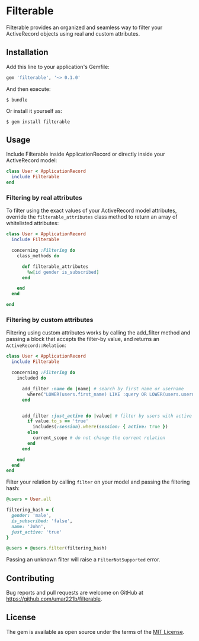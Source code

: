 # Filterable

Filterable provides an organized and seamless way to filter your ActiveRecord objects using real and custom attributes.

## Installation

Add this line to your application's Gemfile:

```ruby
gem 'filterable', '~> 0.1.0'
```

And then execute:

    $ bundle

Or install it yourself as:

    $ gem install filterable

## Usage

Include Filterable inside ApplicationRecord or directly inside your ActiveRecord model:

```ruby
class User < ApplicationRecord
  include Filterable
end
```

### Filtering by real attributes

To filter using the exact values of your ActiveRecord model attributes, override the `filterable_attributes` class method to return an array of whitelisted attributes:

```ruby
class User < ApplicationRecord
  include Filterable

  concerning :Filtering do
    class_methods do

      def filterable_attributes
        %w[id gender is_subscribed]
      end

    end
  end

end
```

### Filtering by custom attributes

Filtering using custom attributes works by calling the add_filter method and passing a block that accepts the filter-by value, and returns an `ActiveRecord::Relation`:

```ruby
class User < ApplicationRecord
  include Filterable

  concerning :Filtering do
    included do

      add_filter :name do |name| # search by first name or username
        where("LOWER(users.first_name) LIKE :query OR LOWER(users.username) LIKE :query", query: "%#{name.downcase}%")
      end


      add_filter :just_active do |value| # filter by users with active sessions
        if value.to_s == 'true'
          includes(:session).where(session: { active: true })
        else
          current_scope # do not change the current relation
        end
      end

    end
  end
end
```

Filter your relation by calling `filter` on your model and passing the filtering hash:

```ruby
@users = User.all

filtering_hash = {
  gender: 'male',
  is_subscribed: 'false',
  name: 'John',
  just_active: 'true'
}

@users = @users.filter(filtering_hash)
```

Passing an unknown filter will raise a `FilterNotSupported` error.

## Contributing

Bug reports and pull requests are welcome on GitHub at https://github.com/umar221b/filterable.

## License

The gem is available as open source under the terms of the [MIT License](https://opensource.org/licenses/MIT).
